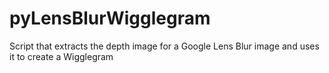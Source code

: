 pyLensBlurWigglegram
====================

Script that extracts the depth image for a Google Lens Blur image and uses it to create a Wigglegram
